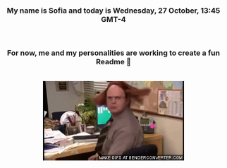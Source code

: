 


<div align="center">
<h3 >My name is Sofia and today is Wednesday, 27 October, 13:45 GMT-4</h3><br>
<h3 >For now, me and my personalities are working to create a fun Readme 👋
</h3><br>
<img src='img/dwight.gif' alt='working...'/>
</div>
